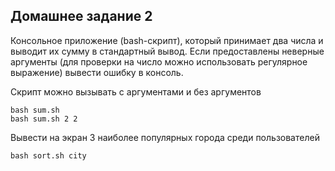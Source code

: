## Домашнее задание 2 ##
Консольное приложение (bash-скрипт), который принимает два числа и выводит их сумму в стандартный вывод.
Если предоставлены неверные аргументы (для проверки на число можно использовать регулярное выражение) вывести ошибку в консоль.

Скрипт можно вызывать с аргументами и без аргументов
```
bash sum.sh
bash sum.sh 2 2

```

Вывести на экран 3 наиболее популярных города среди пользователей

```
bash sort.sh city

```
